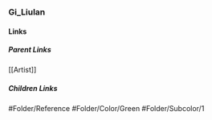 ### Gi_Liulan
#### Links
##### Parent Links
[[Artist]]
##### Children Links
#Folder/Reference
#Folder/Color/Green
#Folder/Subcolor/1
